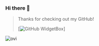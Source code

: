 ### Hi there 👋
> Thanks for checking out my GitHub!
>
> [![GitHub WidgetBox](https://github-widgetbox.vercel.app/api/profile?username=nateahess&data=followers,repositories,stars,commits)]

<img src="https://github-readme-stats.vercel.app/api/top-langs?username=nateahess&show_icons=true&locale=en&layout=compact&theme=chartreuse-dark" alt="ovi" />

<!--
**nahberry/nahberry** is a ✨ _special_ ✨ repository because its `README.md` (this file) appears on your GitHub profile.

Here are some ideas to get you started:

- 🔭 I’m currently working on ...
- 🌱 I’m currently learning ...
- 👯 I’m looking to collaborate on ...
- 🤔 I’m looking for help with ...
- 💬 Ask me about ...
- 📫 How to reach me: ...
- 😄 Pronouns: ...
- ⚡ Fun fact: ...
-->
